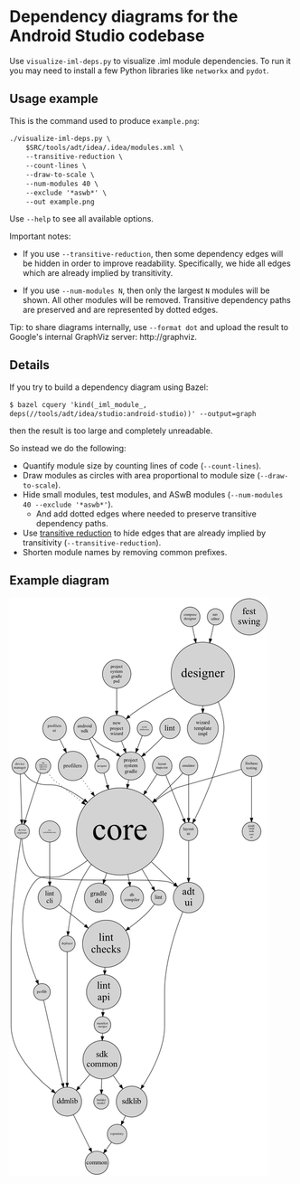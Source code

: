 Dependency diagrams for the Android Studio codebase
===

Use `visualize-iml-deps.py` to visualize .iml module dependencies.
To run it you may need to install a few Python libraries like `networkx` and `pydot`.

Usage example
---
This is the command used to produce `example.png`:
```
./visualize-iml-deps.py \
    $SRC/tools/adt/idea/.idea/modules.xml \
    --transitive-reduction \
    --count-lines \
    --draw-to-scale \
    --num-modules 40 \
    --exclude '*aswb*' \
    --out example.png
```

Use `--help` to see all available options.

Important notes:

* If you use `--transitive-reduction`, then some dependency edges will be
  hidden in order to improve readability. Specifically, we hide all edges
  which are already implied by transitivity.

* If you use `--num-modules N`, then only the largest `N` modules will be shown.
  All other modules will be removed. Transitive dependency paths are
  preserved and are represented by dotted edges.

Tip: to share diagrams internally, use `--format dot` and upload the result
to Google's internal GraphViz server: http://graphviz.


Details
---
If you try to build a dependency diagram using Bazel:
```
$ bazel cquery 'kind(_iml_module_, deps(//tools/adt/idea/studio:android-studio))' --output=graph
```
then the result is too large and completely unreadable.

So instead we do the following:
* Quantify module size by counting lines of code (`--count-lines`).
* Draw modules as circles with area proportional to module size (`--draw-to-scale`).
* Hide small modules, test modules, and ASwB modules (`--num-modules 40 --exclude '*aswb*'`).
    * And add dotted edges where needed to preserve transitive dependency paths.
* Use [transitive reduction](https://en.wikipedia.org/wiki/Transitive_reduction)
  to hide edges that are already implied by transitivity (`--transitive-reduction`).
* Shorten module names by removing common prefixes.


Example diagram
---
![](example.png)
